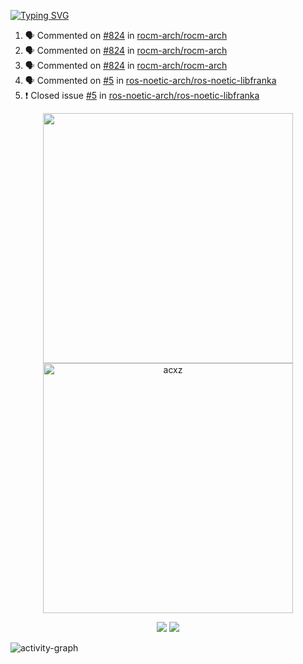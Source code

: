 [![Typing SVG](https://readme-typing-svg.herokuapp.com?size=16&color=AFFFA3&multiline=true&height=75&lines=contributing+to+robotics%2Faerospace%2Fml%2Fgpu+software;packaging+it+for+archlinux;ricer)](https://git.io/typing-svg)

<!--START_SECTION:activity-->
1. 🗣 Commented on [#824](https://github.com/rocm-arch/rocm-arch/issues/824) in [rocm-arch/rocm-arch](https://github.com/rocm-arch/rocm-arch)
2. 🗣 Commented on [#824](https://github.com/rocm-arch/rocm-arch/issues/824) in [rocm-arch/rocm-arch](https://github.com/rocm-arch/rocm-arch)
3. 🗣 Commented on [#824](https://github.com/rocm-arch/rocm-arch/issues/824) in [rocm-arch/rocm-arch](https://github.com/rocm-arch/rocm-arch)
4. 🗣 Commented on [#5](https://github.com/ros-noetic-arch/ros-noetic-libfranka/issues/5) in [ros-noetic-arch/ros-noetic-libfranka](https://github.com/ros-noetic-arch/ros-noetic-libfranka)
5. ❗️ Closed issue [#5](https://github.com/ros-noetic-arch/ros-noetic-libfranka/issues/5) in [ros-noetic-arch/ros-noetic-libfranka](https://github.com/ros-noetic-arch/ros-noetic-libfranka)
<!--END_SECTION:activity-->

<p align="center">
  <img width="400em" src=https://github-readme-stats.vercel.app/api?username=acxz&include_all_commits=true&show_icons=true />
  <img width="400em" src="https://github-readme-streak-stats.herokuapp.com/?user=acxz&" alt="acxz" />
</p>

<p align="center">
  <img src=https://github-readme-stats.vercel.app/api/top-langs/?username=acxz&layout=compact />
  <img src=https://github-profile-trophy.vercel.app/?username=acxz&row=2&column=4 />
</p>

![activity-graph](https://activity-graph.herokuapp.com/graph?username=acxz&theme=aqua)
